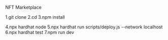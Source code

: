 NFT Marketplace

1.git clone
2.cd
3.npm install


4.npx hardhat node 
5.npx hardhat run scripts/deploy.js --network localhost 
6.npx hardhat test
7.npm run dev

